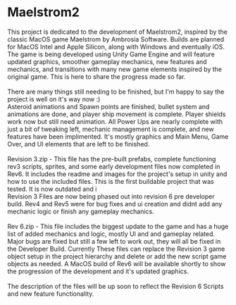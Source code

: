 # Maelstrom2

This project is dedicated to the development of Maelstrom2, inspired by the classic MacOS game Maelstrom by Ambrosia Software. 
Builds are planned for MacOS Intel and Apple Silicon, along with Windows and eventually iOS. The game is being developed using Unity Game Engine and will feature updated graphics, smoother gameplay mechanics, new features and mechanics, and transitions with many new game elements inspired by the original game. This is here to share the progress made so far.
<BR>
<BR>
There are many things still needing to be finished, but I'm happy to say the project is well on it's way now :)
<br>
Asteroid animations and Spawn points are finished, bullet system and animations are done, and player ship movement is complete. Player shields work now but still need animation. All Power Ups are nearly complete with just a bit of tweaking left, mechanic management is complete, and new features have been implimented. It's mostly graphics and Main Menu, Game Over, and UI elements that are left to be finished.
<BR>
<BR>
Revision 3.zip - This file has the pre-built prefabs, complete functioning rev3 scripts, sprites, and some early development files now completed in Rev6. It includes the readme and images for the project's setup in unity and how to use the included files. This is the first buildable project that was tested. It is now outdated and i
<BR>
Revision 3 Files are now being phased out into revision 6 pre developer build. Rev4 and Rev5 were for bug fixes and ui creation and didnt add any mechanic logic or finish any gameplay mechanics.
<BR>
<BR>
Rev 6.zip - This file includes the biggest update to the game and has a huge list of added mechanics and logic, mostly UI and and gameplay related. Major bugs are fixed but still a few left to work out, they will all be fixed in the Developer Build. Currently These files can replace the Revision 3 game object setup in the project hierarchy and delete or add the new script game objects as needed. A MacOS build of Rev6 will be available shortly to show the progression of the development and it's updated graphics.
<BR>
<BR>
The description of the files will be up soon to reflect the Revision 6 Scripts and new feature functionality.
